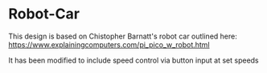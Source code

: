 # Robot-Car
This design is based on Chistopher Barnatt's robot car outlined  here: https://www.explainingcomputers.com/pi_pico_w_robot.html

It has been modified to include speed control via button input at set speeds
